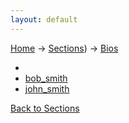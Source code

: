 ```yaml
---
layout: default
---
```

[Home](/wikify/) &#8594; [Sections](/wikify/example)) &#8594; [Bios](/wikify/example/Bios)
  - []()
  - [bob_smith](https://github.com/liatrio/wikify/blob/master/content/Bios/bob_smith.pdf)
  - [john_smith](https://github.com/liatrio/wikify/blob/master/content/Bios/john_smith.pdf)

[Back to Sections](/wikify/example)

